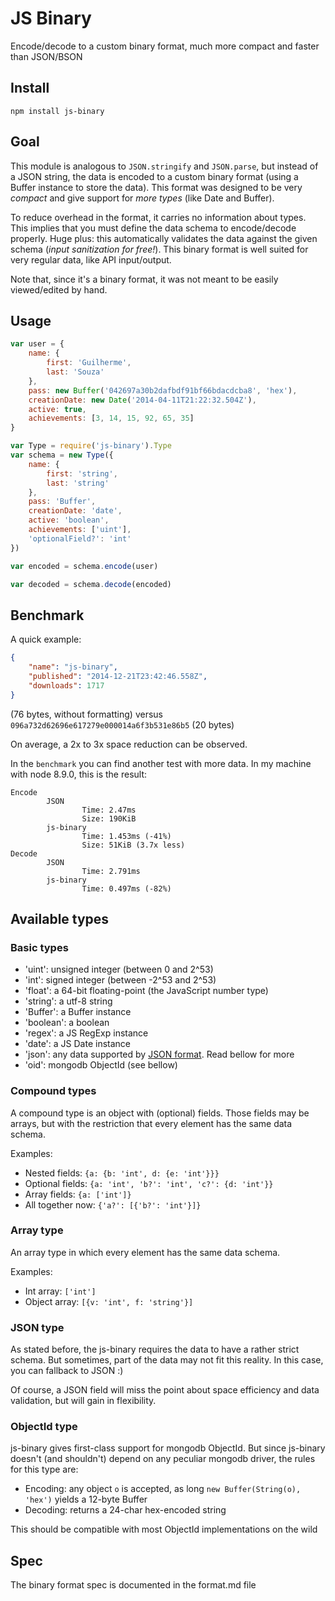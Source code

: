 # JS Binary
Encode/decode to a custom binary format, much more compact and faster than JSON/BSON

## Install
`npm install js-binary`

## Goal
This module is analogous to `JSON.stringify` and `JSON.parse`, but instead of a JSON string, the data is encoded to a custom binary format (using a Buffer instance to store the data).
This format was designed to be very *compact* and give support for *more types* (like Date and Buffer).

To reduce overhead in the format, it carries no information about types. This implies that you must define the data schema to encode/decode properly. Huge plus: this automatically validates the data against the given schema (*input sanitization for free!*). This binary format is well suited for very regular data, like API input/output.

Note that, since it's a binary format, it was not meant to be easily viewed/edited by hand.

## Usage
```js
var user = {
	name: {
		first: 'Guilherme',
		last: 'Souza'
	},
	pass: new Buffer('042697a30b2dafbdf91bf66bdacdcba8', 'hex'),
	creationDate: new Date('2014-04-11T21:22:32.504Z'),
	active: true,
	achievements: [3, 14, 15, 92, 65, 35]
}

var Type = require('js-binary').Type
var schema = new Type({
	name: {
		first: 'string',
		last: 'string'
	},
	pass: 'Buffer',
	creationDate: 'date',
	active: 'boolean',
	achievements: ['uint'],
	'optionalField?': 'int'
})

var encoded = schema.encode(user)

var decoded = schema.decode(encoded)
```

## Benchmark
A quick example:
```json
{
	"name": "js-binary",
	"published": "2014-12-21T23:42:46.558Z",
	"downloads": 1717
}
```
(76 bytes, without formatting) versus `096a732d62696e617279e000014a6f3b531e86b5` (20 bytes)

On average, a 2x to 3x space reduction can be observed.

In the `benchmark` you can find another test with more data. In my machine with node 8.9.0, this is the result:
```
Encode
        JSON
                Time: 2.47ms
                Size: 190KiB
        js-binary
                Time: 1.453ms (-41%)
                Size: 51KiB (3.7x less)
Decode
        JSON
                Time: 2.791ms
        js-binary
                Time: 0.497ms (-82%)
```

## Available types
### Basic types
* 'uint': unsigned integer (between 0 and 2^53)
* 'int': signed integer (between -2^53 and 2^53)
* 'float': a 64-bit floating-point (the JavaScript number type)
* 'string': a utf-8 string
* 'Buffer': a Buffer instance
* 'boolean': a boolean
* 'regex': a JS RegExp instance
* 'date': a JS Date instance
* 'json': any data supported by [JSON format](http://json.org/). Read bellow for more
* 'oid': mongodb ObjectId (see bellow)

### Compound types
A compound type is an object with (optional) fields. Those fields may be arrays, but with the restriction that every element has the same data schema.

Examples:

* Nested fields: `{a: {b: 'int', d: {e: 'int'}}}`
* Optional fields: `{a: 'int', 'b?': 'int', 'c?': {d: 'int'}}`
* Array fields: `{a: ['int']}`
* All together now: `{'a?': [{'b?': 'int'}]}`

### Array type
An array type in which every element has the same data schema.

Examples:

* Int array: `['int']`
* Object array: `[{v: 'int', f: 'string'}]`

### JSON type
As stated before, the js-binary requires the data to have a rather strict schema. But sometimes, part of the data may not fit this reality. In this case, you can fallback to JSON :)

Of course, a JSON field will miss the point about space efficiency and data validation, but will gain in flexibility.

### ObjectId type
js-binary gives first-class support for mongodb ObjectId. But since js-binary doesn't (and shouldn't) depend on any peculiar mongodb driver, the rules for this type are:

* Encoding: any object `o` is accepted, as long `new Buffer(String(o), 'hex')` yields a 12-byte Buffer
* Decoding: returns a 24-char hex-encoded string

This should be compatible with most ObjectId implementations on the wild

## Spec
The binary format spec is documented in the format.md file